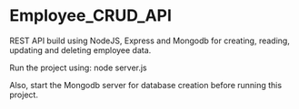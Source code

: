 # Employee_CRUD_API
REST API build using NodeJS, Express and Mongodb for creating, reading, updating and deleting employee data.

Run the project using:
node server.js

Also, start the Mongodb server for database creation before running this project.
